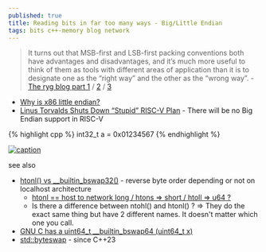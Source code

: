 ```yaml
---
published: true
title: Reading bits in far too many ways - Big/Little Endian
tags: bits c++-memory blog network
---
```

> It turns out that MSB-first and LSB-first packing conventions both have advantages and disadvantages, and it’s much more useful to think of them as tools with different areas of application than it is to designate one as the “right way” and the other as the “wrong way”. - [The ryg blog part 1](https://fgiesen.wordpress.com/2018/02/19/reading-bits-in-far-too-many-ways-part-1/) / [2](https://fgiesen.wordpress.com/2018/02/20/reading-bits-in-far-too-many-ways-part-2/) / [3](https://fgiesen.wordpress.com/2018/09/27/reading-bits-in-far-too-many-ways-part-3/)

- [Why is x86 little endian?](https://stackoverflow.com/questions/5185551/why-is-x86-little-endian)
- [Linus Torvalds Shuts Down “Stupid” RISC-V Plan](https://www.youtube.com/watch?v=msOkPRBCJlg) - There will be no Big Endian support in RISC-V

{% highlight cpp %}
int32_t a = 0x01234567
{% endhighlight %}

[ ![caption](https://bogotobogo.com/cplusplus/images/smallprograms/Little_Big_Endians.png)](https://bogotobogo.com/Embedded/Little_endian_big_endian_htons_htonl.php)

see also
- [htonl() vs __builtin_bswap32()](https://stackoverflow.com/questions/21527957/htonl-vs-builtin-bswap32) - reverse byte order depending or not on localhost architecture
	- [htonl == host to network long / htons => short / htoll => u64 ? ](https://stackoverflow.com/a/30386846/51386)
    - Is there a difference between ntohl() and htonl() ?
=> They do the exact same thing but have 2 different names. It doesn't matter which one you call.
- [GNU C has a uint64_t __builtin_bswap64 (uint64_t x)](https://stackoverflow.com/questions/36497605/how-to-make-gcc-generate-bswap-instruction-for-big-endian-store-without-builtins/36584577#36584577)
- [std::byteswap](https://en.cppreference.com/w/cpp/numeric/byteswap) - since C++23
